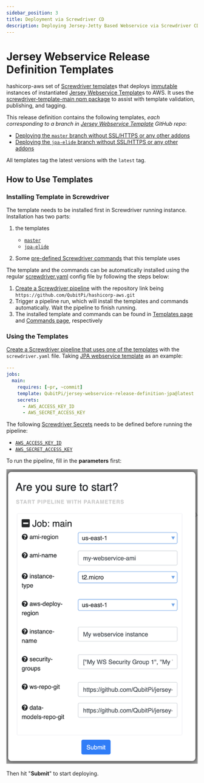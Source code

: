 ```yaml
---
sidebar_position: 3
title: Deployment via Screwdriver CD
description: Deploying Jersey-Jetty Based Webservice via Screwdriver CD Template
---
```


Jersey Webservice Release Definition Templates
==============================================

hashicorp-aws set of [Screwdriver template][Screwdriver CD template]s that deploys
[immutable][Immutable Infrastructure] instances of instantiated [Jersey Webservice Template]s to AWS. It uses the
[screwdriver-template-main npm package] to assist with template validation, publishing, and tagging.

This release definition contains the following templates, _each corresponding to a branch in
[Jersey Webservice Template] GitHub repo_:

- [Deploying the `master` branch without SSL/HTTPS or any other addons](https://github.com/QubitPi/hashicorp-aws/tree/master/adaptors/screwdriver-cd/templates/jersey-webservice-template-basic-sd-template.yaml)
- [Deploying the `jpa-elide` branch without SSL/HTTPS or any other addons](https://github.com/QubitPi/hashicorp-aws/tree/master/adaptors/screwdriver-cd/templates/jersey-webservice-template-jpa-sd-template.yaml)

All templates tag the latest versions with the `latest` tag.

How to Use Templates
--------------------

### Installing Template in Screwdriver

The template needs to be installed first in Screwdriver running instance. Installation has two parts:

1. the templates

   - [`master`](https://github.com/QubitPi/hashicorp-aws/tree/master/adaptors/screwdriver-cd/templates/jersey-webservice-template-basic-sd-template.yaml)
   - [`jpa-elide`](https://github.com/QubitPi/hashicorp-aws/tree/master/adaptors/screwdriver-cd/templates/jersey-webservice-template-jpa-sd-template.yaml)

2. Some [pre-defined Screwdriver commands][Screwdriver CD - commands] that this template uses

The template and the commands can be automatically installed using the regular [screwdriver.yaml] config file by
following the steps below:

1. [Create a Screwdriver pipeline][Screwdriver CD - creating a pipeline] with the repository link being
   `https://github.com/QubitPi/hashicorp-aws.git`
2. Trigger a pipeline run, which will install the templates and commands automatically. Wait the pipeline to finish
   running.
3. The installed template and commands can be found in [Templates page][Screwdriver CD - finding templates] and
   [Commands page][Screwdriver CD - finding commands], respectively

### Using the Templates

[Create a Screwdriver pipeline that uses one of the templates][Screwdriver CD - creating pipeline from template] with
the `screwdriver.yaml` file. Taking
[JPA webservice template](https://github.com/QubitPi/hashicorp-aws/tree/master/adaptors/screwdriver-cd/templates/jersey-webservice-template-jpa-sd-template.yaml)
as an example:

```yaml
---
jobs:
  main:
    requires: [~pr, ~commit]
    template: QubitPi/jersey-webservice-release-definition-jpa@latest
    secrets:
      - AWS_ACCESS_KEY_ID
      - AWS_SECRET_ACCESS_KEY
```

The following [Screwdriver Secrets][Screwdriver CD Secrets] needs to be defined before running the pipeline:

- [`AWS_ACCESS_KEY_ID`](https://qubitpi.github.io/hashicorp-aws/docs/setup#aws)
- [`AWS_SECRET_ACCESS_KEY`](https://qubitpi.github.io/hashicorp-aws/docs/setup#aws)

To run the pipeline, fill in the **parameters** first:

![Error loading jersey-webservice-release-definition-templates-parameters.png](img/jersey-webservice-release-definition-templates-parameters.png)

Then hit "**Submit**" to start deploying.

[Immutable Infrastructure]: https://www.hashicorp.com/resources/what-is-mutable-vs-immutable-infrastructure

[Jersey Webservice Template]: https://qubitpi.github.io/jersey-webservice-template/

[publishing a template in Screwdriver]: https://screwdriver-docs.qubitpi.org/user-guide/templates/job-templates#publishing-a-template

[screwdriver.yaml]: https://github.com/QubitPi/hashicorp-aws/tree/master/screwdriver.yaml
[Screwdriver CD - commands]: https://github.com/QubitPi/screwdriver-cd-commands
[Screwdriver CD - creating a pipeline]: https://qubitpi.github.io/screwdriver-cd-guide/user-guide/quickstart#create-a-new-pipeline
[Screwdriver CD - creating pipeline from template]: https://screwdriver-docs.qubitpi.org/user-guide/templates/job-templates#using-a-template
[Screwdriver CD - finding templates]: https://screwdriver-docs.qubitpi.org/user-guide/templates/job-templates#finding-templates
[Screwdriver CD - finding commands]: https://screwdriver-docs.qubitpi.org/user-guide/commands#finding-commands
[Screwdriver CD Secrets]: https://screwdriver-docs.qubitpi.org/user-guide/configuration/secrets
[Screwdriver CD template]: https://screwdriver-docs.qubitpi.org/user-guide/templates/job-templates
[screwdriver-template-main npm package]: https://github.com/QubitPi/screwdriver-cd-template-main
